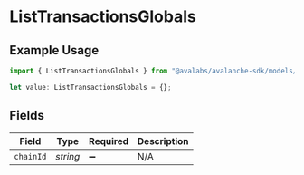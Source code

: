 # ListTransactionsGlobals

## Example Usage

```typescript
import { ListTransactionsGlobals } from "@avalabs/avalanche-sdk/models/operations";

let value: ListTransactionsGlobals = {};
```

## Fields

| Field              | Type               | Required           | Description        |
| ------------------ | ------------------ | ------------------ | ------------------ |
| `chainId`          | *string*           | :heavy_minus_sign: | N/A                |